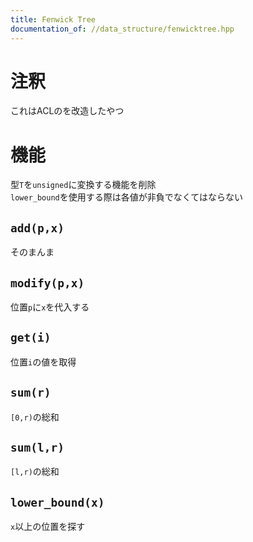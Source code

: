 ```yaml
---
title: Fenwick Tree
documentation_of: //data_structure/fenwicktree.hpp
---
```


# 注釈

これはACLのを改造したやつ

# 機能

型`T`を`unsigned`に変換する機能を削除  
`lower_bound`を使用する際は各値が非負でなくてはならない

## `add(p,x)`

そのまんま

## `modify(p,x)`

位置`p`に`x`を代入する

## `get(i)`

位置`i`の値を取得

## `sum(r)`

`[0,r)`の総和

## `sum(l,r)`

`[l,r)`の総和

## `lower_bound(x)`

`x`以上の位置を探す
